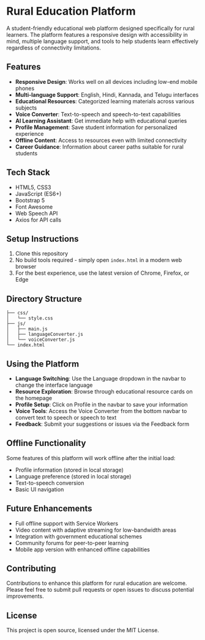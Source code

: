 # Rural Education Platform

A student-friendly educational web platform designed specifically for rural learners. The platform features a responsive design with accessibility in mind, multiple language support, and tools to help students learn effectively regardless of connectivity limitations.

## Features

- **Responsive Design**: Works well on all devices including low-end mobile phones
- **Multi-language Support**: English, Hindi, Kannada, and Telugu interfaces
- **Educational Resources**: Categorized learning materials across various subjects
- **Voice Converter**: Text-to-speech and speech-to-text capabilities
- **AI Learning Assistant**: Get immediate help with educational queries
- **Profile Management**: Save student information for personalized experience
- **Offline Content**: Access to resources even with limited connectivity
- **Career Guidance**: Information about career paths suitable for rural students

## Tech Stack

- HTML5, CSS3
- JavaScript (ES6+)
- Bootstrap 5
- Font Awesome
- Web Speech API
- Axios for API calls

## Setup Instructions

1. Clone this repository
2. No build tools required - simply open `index.html` in a modern web browser
3. For the best experience, use the latest version of Chrome, Firefox, or Edge

## Directory Structure

```
├── css/
│   └── style.css
├── js/
│   ├── main.js
│   ├── languageConverter.js
│   └── voiceConverter.js
└── index.html
```

## Using the Platform

- **Language Switching**: Use the Language dropdown in the navbar to change the interface language
- **Resource Exploration**: Browse through educational resource cards on the homepage
- **Profile Setup**: Click on Profile in the navbar to save your information
- **Voice Tools**: Access the Voice Converter from the bottom navbar to convert text to speech or speech to text
- **Feedback**: Submit your suggestions or issues via the Feedback form

## Offline Functionality

Some features of this platform will work offline after the initial load:

- Profile information (stored in local storage)
- Language preference (stored in local storage)
- Text-to-speech conversion
- Basic UI navigation

## Future Enhancements

- Full offline support with Service Workers
- Video content with adaptive streaming for low-bandwidth areas
- Integration with government educational schemes
- Community forums for peer-to-peer learning
- Mobile app version with enhanced offline capabilities

## Contributing

Contributions to enhance this platform for rural education are welcome. Please feel free to submit pull requests or open issues to discuss potential improvements.

## License

This project is open source, licensed under the MIT License. 